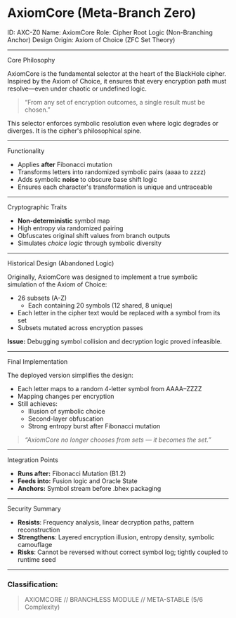 # AxiomCore (Meta-Branch Zero)

 ID: AXC-Z0
 Name: AxiomCore
 Role: Cipher Root Logic (Non-Branching Anchor)
 Design Origin: Axiom of Choice (ZFC Set Theory)

---

 Core Philosophy

AxiomCore is the fundamental selector at the heart of the BlackHole cipher. Inspired by the Axiom of Choice, it ensures that every encryption path must resolve—even under chaotic or undefined logic.

> “From any set of encryption outcomes, a single result must be chosen.”

This selector enforces symbolic resolution even where logic degrades or diverges. It is the cipher's philosophical spine.

---

 Functionality

- Applies **after** Fibonacci mutation
- Transforms letters into randomized symbolic pairs (aaaa to zzzz)
- Adds symbolic **noise** to obscure base shift logic
- Ensures each character's transformation is unique and untraceable

---

 Cryptographic Traits

- **Non-deterministic** symbol map
- High entropy via randomized pairing
- Obfuscates original shift values from branch outputs
- Simulates *choice logic* through symbolic diversity

---

 Historical Design (Abandoned Logic)

Originally, AxiomCore was designed to implement a true symbolic simulation of the Axiom of Choice:

- 26 subsets (A-Z)
  - Each containing 20 symbols (12 shared, 8 unique)
- Each letter in the cipher text would be replaced with a symbol from its set
- Subsets mutated across encryption passes

**Issue:** Debugging symbol collision and decryption logic proved infeasible.

---

 Final Implementation

The deployed version simplifies the design:

- Each letter maps to a random 4-letter symbol from AAAA–ZZZZ
- Mapping changes per encryption
- Still achieves:
  - Illusion of symbolic choice
  - Second-layer obfuscation
  - Strong entropy burst after Fibonacci mutation

> _“AxiomCore no longer chooses from sets — it becomes the set.”_

---

 Integration Points

- **Runs after:** Fibonacci Mutation (B1.2)
- **Feeds into:** Fusion logic and Oracle State
- **Anchors:** Symbol stream before .bhex packaging

---

 Security Summary

- **Resists**: Frequency analysis, linear decryption paths, pattern reconstruction
- **Strengthens**: Layered encryption illusion, entropy density, symbolic camouflage
- **Risks**: Cannot be reversed without correct symbol log; tightly coupled to runtime seed

---

### Classification:
> AXIOMCORE // BRANCHLESS MODULE // META-STABLE
> (5/6 Complexity)

